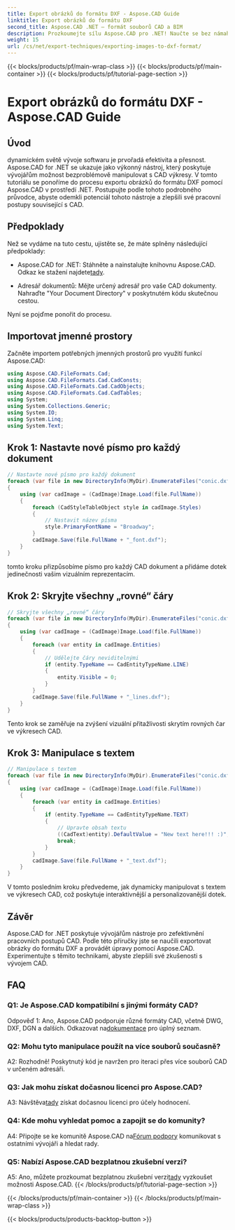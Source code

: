 ```yaml
---
title: Export obrázků do formátu DXF - Aspose.CAD Guide
linktitle: Export obrázků do formátu DXF
second_title: Aspose.CAD .NET – formát souborů CAD a BIM
description: Prozkoumejte sílu Aspose.CAD pro .NET! Naučte se bez námahy exportovat obrázky do formátu DXF. Vylepšete svůj vývoj CAD s přesností a efektivitou.
weight: 15
url: /cs/net/export-techniques/exporting-images-to-dxf-format/
---
```


{{< blocks/products/pf/main-wrap-class >}}
{{< blocks/products/pf/main-container >}}
{{< blocks/products/pf/tutorial-page-section >}}

# Export obrázků do formátu DXF - Aspose.CAD Guide

## Úvod

dynamickém světě vývoje softwaru je prvořadá efektivita a přesnost. Aspose.CAD for .NET se ukazuje jako výkonný nástroj, který poskytuje vývojářům možnost bezproblémově manipulovat s CAD výkresy. V tomto tutoriálu se ponoříme do procesu exportu obrázků do formátu DXF pomocí Aspose.CAD v prostředí .NET. Postupujte podle tohoto podrobného průvodce, abyste odemkli potenciál tohoto nástroje a zlepšili své pracovní postupy související s CAD.

## Předpoklady

Než se vydáme na tuto cestu, ujistěte se, že máte splněny následující předpoklady:

-  Aspose.CAD for .NET: Stáhněte a nainstalujte knihovnu Aspose.CAD. Odkaz ke stažení najdete[tady](https://releases.aspose.com/cad/net/).

- Adresář dokumentů: Mějte určený adresář pro vaše CAD dokumenty. Nahraďte "Your Document Directory" v poskytnutém kódu skutečnou cestou.

Nyní se pojďme ponořit do procesu.

## Importovat jmenné prostory

Začněte importem potřebných jmenných prostorů pro využití funkcí Aspose.CAD:

```csharp
using Aspose.CAD.FileFormats.Cad;
using Aspose.CAD.FileFormats.Cad.CadConsts;
using Aspose.CAD.FileFormats.Cad.CadObjects;
using Aspose.CAD.FileFormats.Cad.CadTables;
using System;
using System.Collections.Generic;
using System.IO;
using System.Linq;
using System.Text;
```

## Krok 1: Nastavte nové písmo pro každý dokument

```csharp
// Nastavte nové písmo pro každý dokument
foreach (var file in new DirectoryInfo(MyDir).EnumerateFiles("conic.dxf"))
{
    using (var cadImage = (CadImage)Image.Load(file.FullName))
    {
        foreach (CadStyleTableObject style in cadImage.Styles)
        {
            // Nastavit název písma
            style.PrimaryFontName = "Broadway";
        }
        cadImage.Save(file.FullName + "_font.dxf");
    }
}
```

tomto kroku přizpůsobíme písmo pro každý CAD dokument a přidáme dotek jedinečnosti vašim vizuálním reprezentacím.

## Krok 2: Skryjte všechny „rovné“ čáry

```csharp
// Skryjte všechny „rovné“ čáry
foreach (var file in new DirectoryInfo(MyDir).EnumerateFiles("conic.dxf"))
{
    using (var cadImage = (CadImage)Image.Load(file.FullName))
    {
        foreach (var entity in cadImage.Entities)
        {
            // Udělejte čáry neviditelnými
            if (entity.TypeName == CadEntityTypeName.LINE)
            {
                entity.Visible = 0;
            }
        }
        cadImage.Save(file.FullName + "_lines.dxf");
    }
}
```

Tento krok se zaměřuje na zvýšení vizuální přitažlivosti skrytím rovných čar ve výkresech CAD.

## Krok 3: Manipulace s textem

```csharp
// Manipulace s textem
foreach (var file in new DirectoryInfo(MyDir).EnumerateFiles("conic.dxf"))
{
    using (var cadImage = (CadImage)Image.Load(file.FullName))
    {
        foreach (var entity in cadImage.Entities)
        {
            if (entity.TypeName == CadEntityTypeName.TEXT)
            {
                // Upravte obsah textu
                ((CadText)entity).DefaultValue = "New text here!!! :)";
                break;
            }
        }
        cadImage.Save(file.FullName + "_text.dxf");
    }
}
```

V tomto posledním kroku předvedeme, jak dynamicky manipulovat s textem ve výkresech CAD, což poskytuje interaktivnější a personalizovanější dotek.

## Závěr

Aspose.CAD for .NET poskytuje vývojářům nástroje pro zefektivnění pracovních postupů CAD. Podle této příručky jste se naučili exportovat obrázky do formátu DXF a provádět úpravy pomocí Aspose.CAD. Experimentujte s těmito technikami, abyste zlepšili své zkušenosti s vývojem CAD.

## FAQ

### Q1: Je Aspose.CAD kompatibilní s jinými formáty CAD?

 Odpověď 1: Ano, Aspose.CAD podporuje různé formáty CAD, včetně DWG, DXF, DGN a dalších. Odkazovat na[dokumentace](https://reference.aspose.com/cad/net/) pro úplný seznam.

### Q2: Mohu tyto manipulace použít na více souborů současně?

A2: Rozhodně! Poskytnutý kód je navržen pro iteraci přes více souborů CAD v určeném adresáři.

### Q3: Jak mohu získat dočasnou licenci pro Aspose.CAD?

 A3: Návštěva[tady](https://purchase.aspose.com/temporary-license/) získat dočasnou licenci pro účely hodnocení.

### Q4: Kde mohu vyhledat pomoc a zapojit se do komunity?

 A4: Připojte se ke komunitě Aspose.CAD na[Fórum podpory](https://forum.aspose.com/c/cad/19) komunikovat s ostatními vývojáři a hledat rady.

### Q5: Nabízí Aspose.CAD bezplatnou zkušební verzi?

 A5: Ano, můžete prozkoumat bezplatnou zkušební verzi[tady](https://releases.aspose.com/) vyzkoušet možnosti Aspose.CAD.
{{< /blocks/products/pf/tutorial-page-section >}}

{{< /blocks/products/pf/main-container >}}
{{< /blocks/products/pf/main-wrap-class >}}

{{< blocks/products/products-backtop-button >}}
